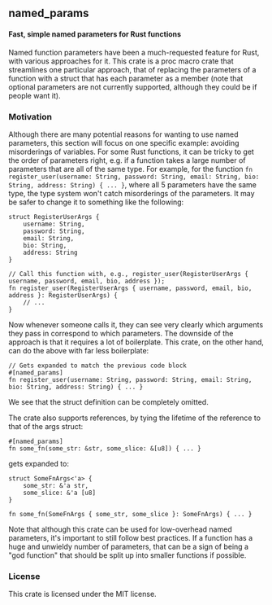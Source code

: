 ## named\_params

#### Fast, simple named parameters for Rust functions

Named function parameters have been a much-requested feature for Rust, with various approaches for it. This crate is a proc macro crate that streamlines one particular approach, that of replacing the parameters of a function with a struct that has each parameter as a member (note that optional parameters are not currently supported, although they could be if people want it).

### Motivation

Although there are many potential reasons for wanting to use named parameters, this section will focus on one specific example: avoiding misorderings of variables. For some Rust functions, it can be tricky to get the order of parameters right, e.g. if a function takes a large number of parameters that are all of the same type. For example, for the function `fn register_user(username: String, password: String, email: String, bio: String, address: String) { ... }`, where all 5 parameters have the same type, the type system won't catch misorderings of the parameters. It may be safer to change it to something like the following:
```
struct RegisterUserArgs {
    username: String,
    password: String,
    email: String,
    bio: String,
    address: String
}

// Call this function with, e.g., register_user(RegisterUserArgs { username, password, email, bio, address });
fn register_user(RegisterUserArgs { username, password, email, bio, address }: RegisterUserArgs) {
    // ...
}
```

Now whenever someone calls it, they can see very clearly which arguments they pass in correspond to which parameters. The downside of the approach is that it requires a lot of boilerplate. This crate, on the other hand, can do the above with far less boilerplate:
```
// Gets expanded to match the previous code block
#[named_params]
fn register_user(username: String, password: String, email: String, bio: String, address: String) { ... }
```

We see that the struct definition can be completely omitted.

The crate also supports references, by tying the lifetime of the reference to that of the args struct:

```
#[named_params]
fn some_fn(some_str: &str, some_slice: &[u8]) { ... }
```
gets expanded to:
```
struct SomeFnArgs<'a> {
    some_str: &'a str,
    some_slice: &'a [u8]
}

fn some_fn(SomeFnArgs { some_str, some_slice }: SomeFnArgs) { ... }
```

Note that although this crate can be used for low-overhead named parameters, it's important to still follow best practices. If a function has a huge and unwieldy number of parameters, that can be a sign of being a "god function" that should be split up into smaller functions if possible.

### License

This crate is licensed under the MIT license.
